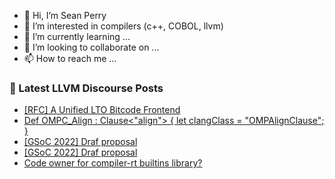 - 👋 Hi, I’m Sean Perry
- 👀 I’m interested in compilers (c++, COBOL, llvm)
- 🌱 I’m currently learning ...
- 💞️ I’m looking to collaborate on ...
- 📫 How to reach me ...

<!---
s66perry/s66perry is a ✨ special ✨ repository because its `README.md` (this file) appears on your GitHub profile.
You can click the Preview link to take a look at your changes.
--->
### 📕 Latest LLVM Discourse Posts

<!-- DISCOURSE-LLVM:START -->
- [[RFC] A Unified LTO Bitcode Frontend](https://discourse.llvm.org/t/rfc-a-unified-lto-bitcode-frontend/61774#post_4)
- [Def OMPC_Align : Clause&lt;&quot;align&quot;&gt; { let clangClass = &quot;OMPAlignClause&quot;; }](https://discourse.llvm.org/t/def-ompc-align-clause-align-let-clangclass-ompalignclause/61779#post_1)
- [[GSoC 2022] Draf proposal](https://discourse.llvm.org/t/gsoc-2022-draf-proposal/61773#post_3)
- [[GSoC 2022] Draf proposal](https://discourse.llvm.org/t/gsoc-2022-draf-proposal/61773#post_2)
- [Code owner for compiler-rt builtins library?](https://discourse.llvm.org/t/code-owner-for-compiler-rt-builtins-library/61556#post_8)
<!-- DISCOURSE-LLVM:END -->
